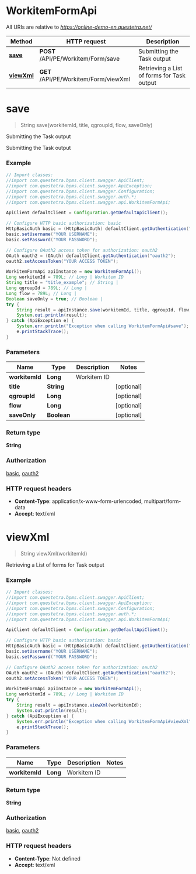 # WorkitemFormApi

All URIs are relative to *https://online-demo-en.questetra.net/*

Method | HTTP request | Description
------------- | ------------- | -------------
[**save**](WorkitemFormApi.md#save) | **POST** /API/PE/Workitem/Form/save | Submitting the Task output
[**viewXml**](WorkitemFormApi.md#viewXml) | **GET** /API/PE/Workitem/Form/viewXml | Retrieving a List of forms for Task output


<a name="save"></a>
# **save**
> String save(workitemId, title, qgroupId, flow, saveOnly)

Submitting the Task output

Submitting the Task output

### Example
```java
// Import classes:
//import com.questetra.bpms.client.swagger.ApiClient;
//import com.questetra.bpms.client.swagger.ApiException;
//import com.questetra.bpms.client.swagger.Configuration;
//import com.questetra.bpms.client.swagger.auth.*;
//import com.questetra.bpms.client.swagger.api.WorkitemFormApi;

ApiClient defaultClient = Configuration.getDefaultApiClient();

// Configure HTTP basic authorization: basic
HttpBasicAuth basic = (HttpBasicAuth) defaultClient.getAuthentication("basic");
basic.setUsername("YOUR USERNAME");
basic.setPassword("YOUR PASSWORD");

// Configure OAuth2 access token for authorization: oauth2
OAuth oauth2 = (OAuth) defaultClient.getAuthentication("oauth2");
oauth2.setAccessToken("YOUR ACCESS TOKEN");

WorkitemFormApi apiInstance = new WorkitemFormApi();
Long workitemId = 789L; // Long | Workitem ID
String title = "title_example"; // String | 
Long qgroupId = 789L; // Long | 
Long flow = 789L; // Long | 
Boolean saveOnly = true; // Boolean | 
try {
    String result = apiInstance.save(workitemId, title, qgroupId, flow, saveOnly);
    System.out.println(result);
} catch (ApiException e) {
    System.err.println("Exception when calling WorkitemFormApi#save");
    e.printStackTrace();
}
```

### Parameters

Name | Type | Description  | Notes
------------- | ------------- | ------------- | -------------
 **workitemId** | **Long**| Workitem ID |
 **title** | **String**|  | [optional]
 **qgroupId** | **Long**|  | [optional]
 **flow** | **Long**|  | [optional]
 **saveOnly** | **Boolean**|  | [optional]

### Return type

**String**

### Authorization

[basic](../README.md#basic), [oauth2](../README.md#oauth2)

### HTTP request headers

 - **Content-Type**: application/x-www-form-urlencoded, multipart/form-data
 - **Accept**: text/xml

<a name="viewXml"></a>
# **viewXml**
> String viewXml(workitemId)

Retrieving a List of forms for Task output

### Example
```java
// Import classes:
//import com.questetra.bpms.client.swagger.ApiClient;
//import com.questetra.bpms.client.swagger.ApiException;
//import com.questetra.bpms.client.swagger.Configuration;
//import com.questetra.bpms.client.swagger.auth.*;
//import com.questetra.bpms.client.swagger.api.WorkitemFormApi;

ApiClient defaultClient = Configuration.getDefaultApiClient();

// Configure HTTP basic authorization: basic
HttpBasicAuth basic = (HttpBasicAuth) defaultClient.getAuthentication("basic");
basic.setUsername("YOUR USERNAME");
basic.setPassword("YOUR PASSWORD");

// Configure OAuth2 access token for authorization: oauth2
OAuth oauth2 = (OAuth) defaultClient.getAuthentication("oauth2");
oauth2.setAccessToken("YOUR ACCESS TOKEN");

WorkitemFormApi apiInstance = new WorkitemFormApi();
Long workitemId = 789L; // Long | Workitem ID
try {
    String result = apiInstance.viewXml(workitemId);
    System.out.println(result);
} catch (ApiException e) {
    System.err.println("Exception when calling WorkitemFormApi#viewXml");
    e.printStackTrace();
}
```

### Parameters

Name | Type | Description  | Notes
------------- | ------------- | ------------- | -------------
 **workitemId** | **Long**| Workitem ID |

### Return type

**String**

### Authorization

[basic](../README.md#basic), [oauth2](../README.md#oauth2)

### HTTP request headers

 - **Content-Type**: Not defined
 - **Accept**: text/xml

